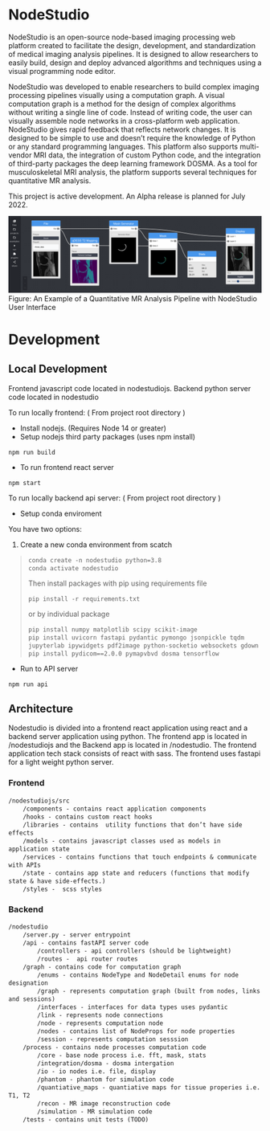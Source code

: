 # NodeStudio

NodeStudio is an open-source node-based imaging processing web platform created to facilitate the design, development, and standardization of medical imaging analysis pipelines. It is designed to allow researchers to easily build, design and deploy advanced algorithms and techniques using a visual programming node editor.

NodeStudio was developed to enable researchers to build complex imaging processing pipelines visually using a computation graph. A visual computation graph is a method for the design of complex algorithms without writing a single line of code. Instead of writing code, the user can visually assemble node networks in a cross-platform web application. NodeStudio gives rapid feedback that reflects network changes. It is designed to be simple to use and doesn’t require the knowledge of Python or any standard programming languages. This platform also supports multi-vendor MRI data, the integration of custom Python code, and the integration of third-party packages the deep learning framework DOSMA. As a tool for musculoskeletal MRI analysis, the platform supports several techniques for quantitative MR analysis.

This project is active development. An Alpha release is planned for July 2022.  

![nodestudio example pipeline](https://github.com/michaelmendoza/node-studio/blob/master/media/design/ExampleSegmentationPipeline.png)
Figure: An Example of a Quantitative MR Analysis Pipeline with NodeStudio User Interface

# Development 

## Local Development

Frontend javascript code located in nodestudiojs. Backend python server code located in nodestudio

To run locally frontend: ( From project root directory )
- Install nodejs. (Requires Node 14 or greater)
- Setup nodejs third party packages (uses npm install)
```
npm run build
```
- To run frontend react server
``` 
npm start
```

To run locally backend api server: ( From project root directory )

- Setup conda enviroment 

You have two options: 

1. Create a new conda environment from scatch 
> ```
> conda create -n nodestudio python=3.8 
> conda activate nodestudio
> ```
> Then install packages with pip using requirements file 
> ```
> pip install -r requirements.txt
> ```
> or by individual package
> ```
> pip install numpy matplotlib scipy scikit-image 
> pip install uvicorn fastapi pydantic pymongo jsonpickle tqdm jupyterlab ipywidgets pdf2image python-socketio websockets gdown
> pip install pydicom==2.0.0 pymapvbvd dosma tensorflow
> ```

- Run to API server
```
npm run api
```

## Architecture

Nodestudio is divided into a frontend react application using react and a backend server application using python. The frontend app is located in /nodestudiojs and the Backend app is located in /nodestudio. The frontend application tech stack consists of react with sass. The frontend uses fastapi for a light weight python server. 


### Frontend
```
/nodestudiojs/src
    /components - contains react application components
    /hooks - contains custom react hooks
    /libraries - contains  utility functions that don’t have side effects
    /models - contains javascript classes used as models in application state
    /services - contains functions that touch endpoints & communicate with APIs
    /state - contains app state and reducers (functions that modify state & have side-effects.)
    /styles -  scss styles
```

### Backend

```
/nodestudio
    /server.py - server entrypoint
    /api - contains fastAPI server code
        /controllers - api controllers (should be lightweight)
        /routes -  api router routes
    /graph - contains code for computation graph
        /enums - contains NodeType and NodeDetail enums for node designation
        /graph - represents computation graph (built from nodes, links and sessions)
        /interfaces - interfaces for data types uses pydantic
        /link - represents node connections
        /node - represents computation node
        /nodes - contains list of NodeProps for node properties
        /session - represents computation sesssion
    /process - contains node processes computation code
        /core - base node process i.e. fft, mask, stats
        /integration/dosma - dosma intergation
        /io - io nodes i.e. file, display
        /phantom - phantom for simulation code
        /quantiative_maps - quantiative maps for tissue properies i.e. T1, T2 
        /recon - MR image reconstruction code
        /simulation - MR simulation code
    /tests - contains unit tests (TODO)
```
